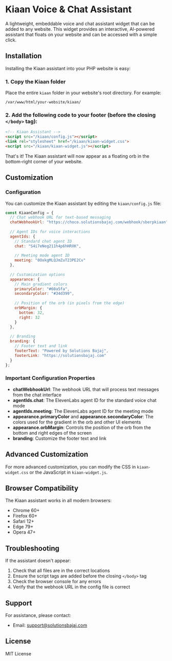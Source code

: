 
# Kiaan Voice & Chat Assistant

A lightweight, embeddable voice and chat assistant widget that can be added to any website. This widget provides an interactive, AI-powered assistant that floats on your website and can be accessed with a simple click.

## Installation

Installing the Kiaan assistant into your PHP website is easy:

### 1. Copy the Kiaan folder

Place the entire `kiaan` folder in your website's root directory. For example:

```
/var/www/html/your-website/kiaan/
```

### 2. Add the following code to your footer (before the closing `</body>` tag):

```html
<!-- Kiaan Assistant -->
<script src="/kiaan/config.js"></script>
<link rel="stylesheet" href="/kiaan/kiaan-widget.css">
<script src="/kiaan/kiaan-widget.js"></script>
```

That's it! The Kiaan assistant will now appear as a floating orb in the bottom-right corner of your website.

## Customization

### Configuration

You can customize the Kiaan assistant by editing the `kiaan/config.js` file:

```javascript
const KiaanConfig = {
  // Chat webhook URL for text-based messaging
  chatWebhookUrl: "https://choco.solutionsbajaj.com/webhook/sberpkiaan",
  
  // Agent IDs for voice interactions
  agentIds: {
    // Standard chat agent ID
    chat: "S4i7eNeg211h4p6hHRXK",
    
    // Meeting mode agent ID
    meeting: "0OxkgMLQJmZuT23PE2Cv"
  },
  
  // Customization options
  appearance: {
    // Main gradient colors
    primaryColor: "#60a5fa",
    secondaryColor: "#34d399",
    
    // Position of the orb (in pixels from the edge)
    orbMargin: {
      bottom: 32,
      right: 32
    }
  },
  
  // Branding
  branding: {
    // Footer text and link
    footerText: "Powered by Solutions Bajaj",
    footerLink: "https://solutionsbajaj.com"
  }
};
```

### Important Configuration Properties

- **chatWebhookUrl**: The webhook URL that will process text messages from the chat interface
- **agentIds.chat**: The ElevenLabs agent ID for the standard voice chat mode
- **agentIds.meeting**: The ElevenLabs agent ID for the meeting mode
- **appearance.primaryColor** and **appearance.secondaryColor**: The colors used for the gradient in the orb and other UI elements
- **appearance.orbMargin**: Controls the position of the orb from the bottom and right edges of the screen
- **branding**: Customize the footer text and link

## Advanced Customization

For more advanced customization, you can modify the CSS in `kiaan-widget.css` or the JavaScript in `kiaan-widget.js`.

## Browser Compatibility

The Kiaan assistant works in all modern browsers:
- Chrome 60+
- Firefox 60+
- Safari 12+
- Edge 79+
- Opera 47+

## Troubleshooting

If the assistant doesn't appear:
1. Check that all files are in the correct locations
2. Ensure the script tags are added before the closing `</body>` tag
3. Check the browser console for any errors
4. Verify that the webhook URL in the config file is correct

## Support

For assistance, please contact:
- Email: support@solutionsbajaj.com

## License

MIT License

